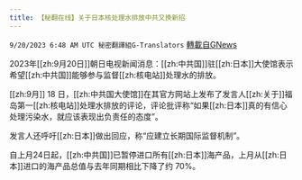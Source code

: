 ```yaml
---
title: 【秘翻在线】关于日本核处理水排放中共又换新招
---
```

`9/20/2023 6:48 AM UTC 秘密翻譯組G-Translators` [轉載自GNews](https://gnews.org/articles/1714874)

2023年[[zh:9月20日]]朝日电视新闻消息：[[zh:中共国]]驻[[zh:日本]]大使馆表示希望[[zh:中共国]]能够参与监督[[zh:核电站]]处理水的排放。

[[zh:9月]] 18 日，[[zh:中共国大使馆]]在其官方网站上发布了发言人[[zh:关于]]福岛第一[[zh:核电站]]处理水排放的评论，评论批评称“如果[[zh:日本]]真的有信心处理污染水，就应该表现出负责任的态度”。

发言人还呼吁[[zh:日本]]做出回应，称“应建立长期国际监督机制”。

自上月24日起，[[zh:中共国]]已暂停进口所有[[zh:日本]]海产品，上月从[[zh:日本]]进口的海产品总值与去年同期相比下降了约 70%。
